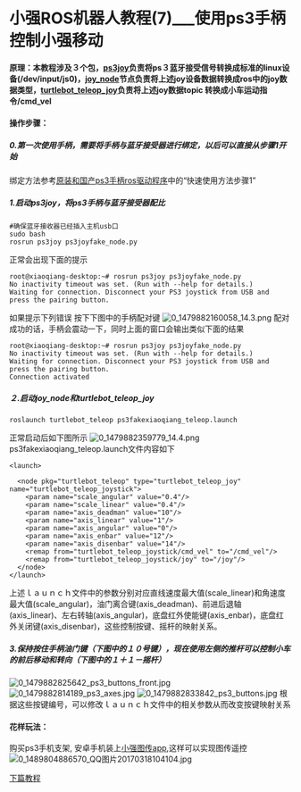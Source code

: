 # 小强ROS机器人教程(7)___使用ps3手柄控制小强移动<br>
#### 原理：本教程涉及３个包，[ps3joy](http://wiki.ros.org/ps3joy)负责将ps３蓝牙接受信号转换成标准的linux设备(/dev/input/js0)，[joy_node](http://wiki.ros.org/joy)节点负责将上述joy设备数据转换成ros中的joy数据类型，[turtlebot_teleop_joy](http://wiki.ros.org/turtlebot_teleop)负责将上述joy数据topic 转换成小车运动指令/cmd_vel
#### 操作步骤：
##### 0.第一次使用手柄，需要将手柄与蓝牙接受器进行绑定，以后可以直接从步骤1开始
绑定方法参考[原装和国产ps3手柄ros驱动程序](http://community.bwbot.org/topic/169/原装和国产ps3手柄ros驱动程序)中的“快速使用方法步骤1”
##### 1.启动ps3joy，将ps3手柄与蓝牙接受器配比
```
#确保蓝牙接收器已经插入主机usb口
sudo bash
rosrun ps3joy ps3joyfake_node.py
```
正常会出现下面的提示
```
root@xiaoqiang-desktop:~# rosrun ps3joy ps3joyfake_node.py 
No inactivity timeout was set. (Run with --help for details.)
Waiting for connection. Disconnect your PS3 joystick from USB and press the pairing button.
```
如果提示下列错误
按下下图中的手柄配对键
![0_1479882160058_14.3.png](/uploads/files/1479882161376-14.3.png) 
配对成功的话，手柄会震动一下，同时上面的窗口会输出类似下面的结果
```
root@xiaoqiang-desktop:~# rosrun ps3joy ps3joyfake_node.py 
No inactivity timeout was set. (Run with --help for details.)
Waiting for connection. Disconnect your PS3 joystick from USB and press the pairing button.
Connection activated
```
##### ２.启动joy_node和turtlebot_teleop_joy
```
roslaunch turtlebot_teleop ps3fakexiaoqiang_teleop.launch
```
正常启动后如下图所示
![0_1479882359779_14.4.png](/uploads/files/1479882361397-14.4-resized.png) 
ps3fakexiaoqiang_teleop.launch文件内容如下
```
<launch>

  <node pkg="turtlebot_teleop" type="turtlebot_teleop_joy" name="turtlebot_teleop_joystick">
    <param name="scale_angular" value="0.4"/>
    <param name="scale_linear" value="0.4"/>
    <param name="axis_deadman" value="10"/>
    <param name="axis_linear" value="1"/>
    <param name="axis_angular" value="0"/>
    <param name="axis_enbar" value="12"/>
    <param name="axis_disenbar" value="14"/>
    <remap from="turtlebot_teleop_joystick/cmd_vel" to="/cmd_vel"/>
    <remap from="turtlebot_teleop_joystick/joy" to="/joy"/>
  </node>
</launch>
```
上述ｌａｕｎｃｈ文件中的参数分别对应直线速度最大值(scale_linear)和角速度最大值(scale_angular)，油门离合键(axis_deadman)、前进后退轴(axis_linear)、左右转轴(axis_angular)，底盘红外使能键(axis_enbar)，底盘红外关闭键(axis_disenbar)，这些控制按键、摇杆的映射关系。
##### 3.保持按住手柄油门键（下图中的１０号键），现在使用左侧的推杆可以控制小车的前后移动和转向（下图中的１＋１－摇杆）
![0_1479882825642_ps3_buttons_front.jpg](/uploads/files/1479882826857-ps3_buttons_front.jpg) 
![0_1479882814189_ps3_axes.jpg](/uploads/files/1479882815823-ps3_axes.jpg) 
![0_1479882833842_ps3_buttons.jpg](/uploads/files/1479882835151-ps3_buttons.jpg) 
根据这些按键编号，可以修改ｌａｕｎｃｈ文件中的相关参数从而改变按键映射关系
#### 花样玩法：
购买ps3手机支架, 安卓手机装上[小强图传app](http://community.bwbot.org/uploads/files/1487658205402-xiaoqiang-no-control.apk),这样可以实现图传遥控
![0_1489804886570_QQ图片20170318104104.jpg](http://community.bwbot.org/assets/uploads/files/1489804884002-qq图片20170318104104-resized.jpeg)

[下篇教程](http://community.bwbot.org/topic/83/%E5%B0%8F%E5%BC%BAros%E6%9C%BA%E5%99%A8%E4%BA%BA%E6%95%99%E7%A8%8B-8-___kinect1%E4%BB%A3-ros%E9%A9%B1%E5%8A%A8%E6%B5%8B%E8%AF%95%E4%B8%8E%E5%AE%89%E8%A3%85)
